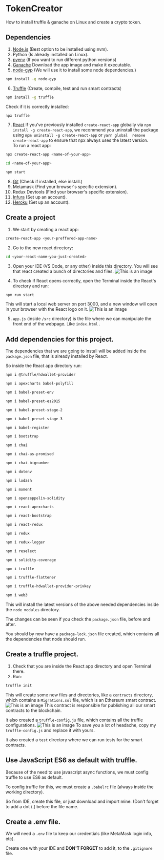 # TokenCreator
How to install truffle &amp; ganache on Linux and create a crypto token.


## Dependencies

1. [Node.js](https://nodejs.org/en/) (Best option to be installed using nvm).
2. Python (Is already installed on Linux).
3. [pyenv](https://github.com/pyenv/pyenv) (If you want to run different python versions)
4. [Ganache](https://trufflesuite.com/ganache/) Download the app image and make it executable.
5. [node-gyp](https://github.com/nodejs/node-gyp) (We will use it to install some node dependencies.)

```bash
npm install -g node-gyp
```
6. [Truffle](https://trufflesuite.com/) (Create, compile, test and run smart contracts)
```bash
npm install -g truffle
```
Check if it is correctly installed:
```bash
npx truffle
``` 
7. [React](https://github.com/facebook/create-react-app) If you've previously installed 
```create-react-app``` globally via ```npm install -g create-react-app```, we recommend 
you uninstall the package using ```npm uninstall -g create-react-app``` or ```yarn global 
remove create-react-app``` to ensure that npx always uses the latest version.\
To run a react app:
```bash
npx create-react-app <name-of-your-app>
```
```bash
cd <name-of-your-app>
```
```bash
npm start
```
8. [Git](https://git-scm.com/) (Check if installed, else install.)
9. Metamask (Find your browser's specific extension).
10. Redux Devtools (Find your browser's specific extension).    
11. [Infura](https://infura.io/) (Set up an account).
12. [Heroku](https://heroku.com/) (Set up an account).

## Create a project

1. We start by creating a react app:
```bash
create-react-app <your-preffered-app-name>
```
2. Go to the new react directory:
```bash
cd <your-react-name-you-just-created>
```
3. Open your IDE (VS Code, or any other) inside this directory.
You will see that react created a bunch of directories and files.
![This is an image](/assets/images/pic1.png)

4. To check if React opens correctly, open the Terminal 
inside the React's directory and run:
```bash
npm run start
```
This will start a local web server on port 3000, and a new window 
will open in your browser with the React logo on it.
![This is an image](/assets/images/pic2.png)

5. ```app.js``` (inside ```/src``` directory) is the file where we can manipulate
the front end of the webpage. Like ```index.html``` .

## Add dependencies for this project.

The dependencies that we are going to install will be added inside the 
```package.json``` file, that is already installed by React.

So inside the React app directory run:
```bash
npm i @truffle/hdwallet-provider 
```
```bash
npm i apexcharts babel-polyfill 
```
```bash
npm i babel-preset-env 
```
```bash
npm i babel-preset-es2015 
```
```bash
npm i babel-preset-stage-2 
```
```bash
npm i babel-preset-stage-3 
```
```bash
npm i babel-register 
```
```bash
npm i bootstrap 
```
```bash
npm i chai 
```
```bash
npm i chai-as-promised 
```
```bash
npm i chai-bignumber 
```
```bash
npm i dotenv 
```
```bash
npm i lodash 
```
```bash
npm i moment 
```
```bash
npm i openzeppelin-solidity 
```  
```bash
npm i react-apexcharts 
```
```bash
npm i react-bootstrap 
```
```bash
npm i react-redux 
```
```bash
npm i redux 
```
```bash
npm i redux-logger 
```
```bash
npm i reselect 
```
```bash
npm i solidity-coverage
```
```bash
npm i truffle
```
```bash
npm i truffle-flattener
```
```bash
npm i truffle-hdwallet-provider-privkey
```
```bash
npm i web3
```
This will install the latest versions of the above needed dependencies
inside the ```node_modules``` directory.

The changes can be seen if you check the ```package.json``` file, before
and after.

You should by now have a ```package-lock.json``` file created, which contains
all the dependencies that node should run.

## Create a truffle project.

1. Check that you are inside the React app directory and open Terminal there. 
2. Run:
```bash
truffle init
```
This will create some new files and directories, like a ```contracts``` directory, which
contains a ```Migrations.sol``` file, which is an Ethereum smart contract.
![This is an image](/assets/images/pic3.png)
This contract is responsible for publishing all our smart contracts to the blockchain.

It also created a ```truffle-config.js``` file, which contains all the truffle configurations.
![This is an image](/assets/images/pic4.png)
To save you a lot of headache, copy my ```truffle-config.js``` and replace it with yours.


It also created a ```test``` directory where we can run tests for the smart contracts.

## Use JavaScript ES6 as default with truffle.

Because of the need to use javascript async functions, we must config truffle to use ES6
as default.

To config truffle for this, we must create a ```.babelrc``` file (always inside the working directory).

So from IDE, create this file, or just download and import mine. (Don't forget to add a dot (.) before the file name.


## Create a .env file.

We will need a ```.env``` file to keep our credentials (like MetaMask login info, etc).

Create one with your IDE and **DON'T FORGET** to add it, to the ```.gitignore``` file. 






